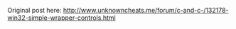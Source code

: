 Original post here: http://www.unknowncheats.me/forum/c-and-c-/132178-win32-simple-wrapper-controls.html
